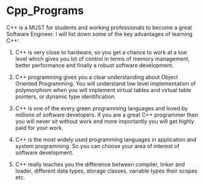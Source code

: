 # Cpp_Programs

C++ is a MUST for students and working professionals to become a great Software Engineer. I will list down some of the key advantages of learning C++:

1. C++ is very close to hardware, so you get a chance to work at a low level which gives you lot of control in terms of memory management, better performance and finally a robust software development.

2. C++ programming gives you a clear understanding about Object Oriented Programming. You will understand low level implementation of polymorphism when you will implement virtual tables and virtual table pointers, or dynamic type identification.

3. C++ is one of the every green programming languages and loved by millions of software developers. If you are a great C++ programmer then you will never sit without work and more importantly you will get highly paid for your work.

4. C++ is the most widely used programming languages in application and system programming. So you can choose your area of interest of software development.

5. C++ really teaches you the difference between compiler, linker and loader, different data types, storage classes, variable types their scopes etc.
